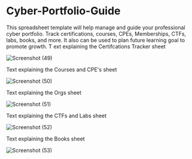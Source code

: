 # Cyber-Portfolio-Guide
This spreadsheet template will help manage and guide your professional cyber portfolio. Track certifications, courses, CPEs, Memberships, CTFs, labs, books, and more. It also can be used to plan future learning goal to promote growth.
T
ext explaining the Certifcations Tracker sheet

![Screenshot (49)](https://user-images.githubusercontent.com/102703911/161410690-2f51901d-f80f-4ce5-bcc3-c8d75daf78c4.png)


Text explaining the Courses and CPE's sheet

![Screenshot (50)](https://user-images.githubusercontent.com/102703911/161411027-817db907-eaea-4a18-84b5-db942145bbaf.png)


Text explaining the Orgs sheet

![Screenshot (51)](https://user-images.githubusercontent.com/102703911/161411030-63711192-ad0a-4733-bfe5-75cb78b19e6b.png)

Text explaining the CTFs and Labs sheet

![Screenshot (52)](https://user-images.githubusercontent.com/102703911/161411033-82ffa0d5-b164-4649-9535-0ba53954aceb.png)

Text explaining the Books sheet

![Screenshot (53)](https://user-images.githubusercontent.com/102703911/161411036-3082fcbb-982c-48ba-a42a-1ab83967e546.png)
